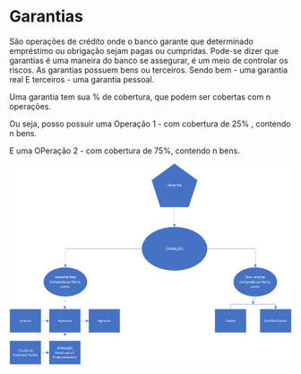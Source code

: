 # Garantias
São operações de crédito onde o banco garante que determinado empréstimo ou obrigação
sejam pagas ou cumpridas.
Pode-se dizer que garantias é uma maneira do banco se assegurar, é um meio de controlar os riscos.
As garantias possuem bens ou terceiros.
Sendo bem - uma garantia real
E terceiros - uma garantia pessoal.

Uma garantia tem sua % de cobertura, que podem ser cobertas com n operações.

Ou seja, posso possuir uma Operação 1 - com cobertura de 25% , contendo n bens.

E uma OPeração 2 - com cobertura de 75%, contendo n bens.

![alt text](images\gara.png "Garantias sample")